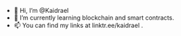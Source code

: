- 👋 Hi, I’m @Kaidrael
- 🌱 I’m currently learning blockchain and smart contracts.
- 📫 You can find my links at linktr.ee/kaidrael .
